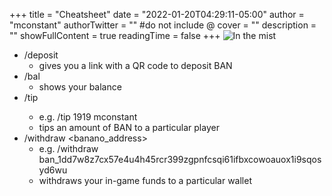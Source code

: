 +++
title = "Cheatsheet"
date = "2022-01-20T04:29:11-05:00"
author = "mconstant"
authorTwitter = "" #do not include @
cover = ""
description = ""
showFullContent = true
readingTime = false
+++
![In the mist](/bananocraftstrip.png)
- /deposit
    - gives you a link with a QR code to deposit BAN
- /bal
    - shows your balance
- /tip <amount> <player>
    - e.g. /tip 1919 mconstant
    - tips an amount of BAN to a particular player
- /withdraw <banano_address>
    - e.g. /withdraw ban_1dd7w8z7cx57e4u4h45rcr399zgpnfcsqi61ifbxcowoauox1i9sqosyd6wu
    - withdraws your in-game funds to a particular wallet

